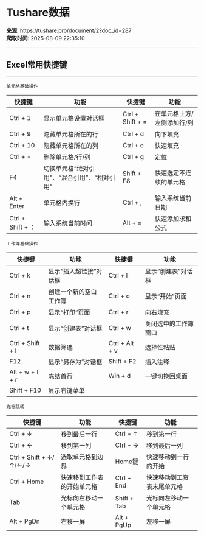 # Tushare数据

**来源**: https://tushare.pro/document/2?doc_id=287  
**爬取时间**: 2025-08-09 22:35:10

---

## Excel常用快捷键

---

```
单元格基础操作
```

| 快捷键 | 功能 | 快捷键 | 功能 |
| --- | --- | --- | --- |
| Ctrl + 1 | 显示单元格设置对话框 | Ctrl + Shift + = | 在单元格上方/左侧添加行/列 |
| Ctrl + 9 | 隐藏单元格所在的行 | Ctrl + d | 向下填充 |
| Ctrl + 10 | 隐藏单元格所在的列 | Ctrl + e | 快速填充 |
| Ctrl + - | 删除单元格/行/列 | Ctrl + g | 定位 |
| F4 | 切换单元格“绝对引用"、“混合引用”、“相对引用” | Shift + F8 | 快速选定不连续的单元格 |
| Alt + Enter | 单元格内换行 | Ctrl + ; | 输入系统当前日期 |
| Ctrl + Shift + ； | 输入系统当前时间 | Alt + = | 快速添加求和公式 |

```
工作簿基础操作
```

| 快捷键 | 功能 | 快捷键 | 功能 |
| --- | --- | --- | --- |
| Ctrl + k | 显示“插入超链接”对话框 | Ctrl + l | 显示“创建表”对话框 |
| Ctrl + n | 创建一个新的空白工作簿 | Ctrl + o | 显示“开始”页面 |
| Ctrl + p | 显示“打印”页面 | Ctrl + r | 向右填充 |
| Ctrl + t | 显示“创建表”对话框 | Ctrl + w | 关闭选中的工作簿窗口 |
| Ctrl + Shift + l | 数据筛选 | Ctrl + Alt + v | 选择性粘贴 |
| F12 | 显示“另存为”对话框 | Shift + F2 | 插入注释 |
| Alt + w + f + r | 冻结首行 | Win + d | 一键切换回桌面 |
| Shift + F10 | 显示右键菜单 |  |  |

```
光标跳转
```

| 快捷键 | 功能 | 快捷键 | 功能 |
| --- | --- | --- | --- |
| Ctrl + ↓ | 移到最后一行 | Ctrl + ↑ | 移到第一行 |
| Ctrl + ← | 移到第一列 | Ctrl + → | 移到最后一列 |
| Ctrl + Shift + ↓/↑/←/→ | 选取单元格到边界 | Home键 | 快速移动到一行的开始 |
| Ctrl + Home | 快速移到工作表的开始单元格 | Ctrl + End | 快速移动到工资表末尾单元格 |
| Tab | 光标向右移动一个单元格 | Shift + Tab | 光标向左移动一个单元格 |
| Alt + PgDn | 右移一屏 | Alt + PgUp | 左移一屏 |
